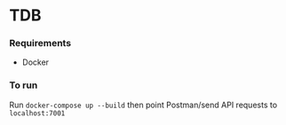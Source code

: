 # TDB

### Requirements
* Docker 

### To run
Run `docker-compose up --build` then point Postman/send API requests to `localhost:7001`